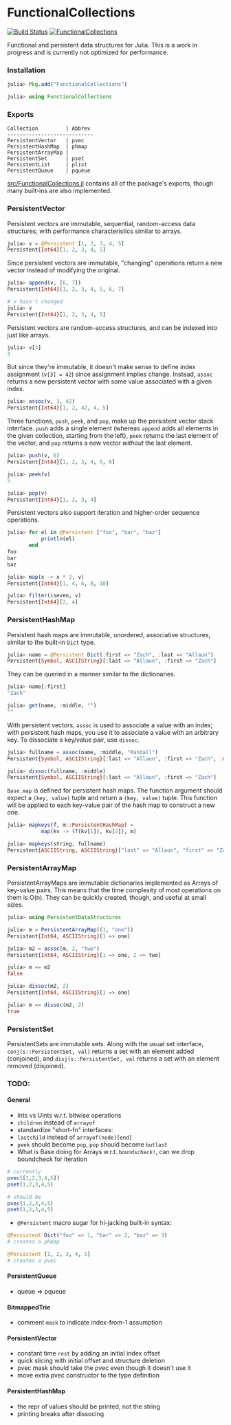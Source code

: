 # FunctionalCollections

[![Build Status](https://travis-ci.org/JuliaCollections/FunctionalCollections.jl.svg)](https://travis-ci.org/JuliaCollections/FunctionalCollections.jl)
[![FunctionalCollections](http://pkg.julialang.org/badges/FunctionalCollections_0.3.svg)](http://pkg.julialang.org/?pkg=FunctionalCollections&ver=0.3)

Functional and persistent data structures for Julia. This is a work in
progress and is currently not optimized for performance.

### Installation

```.jl
julia> Pkg.add("FunctionalCollections")

julia> using FunctionalCollections
```

### Exports

```
Collection         | Abbrev
----------------------------
PersistentVector   | pvec
PersistentHashMap  | phmap
PersistentArrayMap |
PersistentSet      | pset
PersistentList     | plist
PersistentQueue    | pqueue
```

[src/FunctionalCollections.jl](https://github.com/JuliaLang/FunctionalCollections.jl/blob/master/src/FunctionalCollections.jl)
contains all of the package's exports, though many built-ins are also
implemented.

### PersistentVector

Persistent vectors are immutable, sequential, random-access data
structures, with performance characteristics similar to arrays.

```.jl
julia> v = @Persistent [1, 2, 3, 4, 5]
Persistent{Int64}[1, 2, 3, 4, 5]
```

Since persistent vectors are immutable, "changing" operations return a
new vector instead of modifying the original.

```.jl
julia> append(v, [6, 7])
Persistent{Int64}[1, 2, 3, 4, 5, 6, 7]

# v hasn't changed
julia> v
Persistent{Int64}[1, 2, 3, 4, 5]
```

Persistent vectors are random-access structures, and can be indexed
into just like arrays.

```.jl
julia> v[3]
3
```

But since they're immutable, it doesn't make sense to define index
assignment (`v[3] = 42`) since assignment implies change. Instead,
`assoc` returns a new persistent vector with some value associated
with a given index.

```.jl
julia> assoc(v, 3, 42)
Persistent{Int64}[1, 2, 42, 4, 5]
```

Three functions, `push`, `peek`, and `pop`, make up the persistent
vector stack interface. `push` adds a single element (whereas `append`
adds all elements in the given collection, starting from the left),
`peek` returns the last element of the vector, and `pop` returns a new
vector _without_ the last element.

```.jl
julia> push(v, 6)
Persistent{Int64}[1, 2, 3, 4, 5, 6]

julia> peek(v)
5

julia> pop(v)
Persistent{Int64}[1, 2, 3, 4]
```

Persistent vectors also support iteration and higher-order sequence
operations.

```.jl
julia> for el in @Persistent ["foo", "bar", "baz"]
           println(el)
       end
foo
bar
baz

julia> map(x -> x * 2, v)
Persistent{Int64}[1, 4, 6, 8, 10]

julia> filter(iseven, v)
Persistent{Int64}[2, 4]
```

### PersistentHashMap

Persistent hash maps are immutable, unordered, associative structures,
similar to the built-in `Dict` type.

```.jl
julia> name = @Persistent Dict(:first => "Zach", :last => "Allaun")
Persistent{Symbol, ASCIIString}[:last => "Allaun", :first => "Zach"]
```

They can be queried in a manner similar to the dictionaries.

```.jl
julia> name[:first]
"Zach"

julia> get(name, :middle, "")
""
```

With persistent vectors, `assoc` is used to associate a value with an
index; with persistent hash maps, you use it to associate a value with
an arbitrary key. To dissociate a key/value pair, use `dissoc`.

```.jl
julia> fullname = assoc(name, :middle, "Randall")
Persistent{Symbol, ASCIIString}[:last => "Allaun", :first => "Zach", :middle => "Randall"]

julia> dissoc(fullname, :middle)
Persistent{Symbol, ASCIIString}[:last => "Allaun", :first => "Zach"]
```

`Base.map` is defined for persistent hash maps. The function argument
should expect a `(key, value)` tuple and return a `(key, value)`
tuple. This function will be applied to each key-value pair of the
hash map to construct a new one.

```.jl
julia> mapkeys(f, m::PersistentHashMap) =
	       map(kv -> (f(kv[1]), kv[2]), m)

julia> mapkeys(string, fullname)
Persistent{ASCIIString, ASCIIString}["last" => "Allaun", "first" => "Zach", "middle" => "Randall"]
```

### PersistentArrayMap

PersistentArrayMaps are immutable dictionaries implemented as Arrays of
key-value pairs. This means that the time complexity of most operations
on them is O(n). They can be quickly created, though, and useful at
small sizes.

```.jl
julia> using PersistentDataStructures

julia> m = PersistentArrayMap((1, "one"))
Persistent{Int64, ASCIIString}[1 => one]

julia> m2 = assoc(m, 2, "two")
Persistent{Int64, ASCIIString}[1 => one, 2 => two]

julia> m == m2
false

julia> dissoc(m2, 2)
Persistent{Int64, ASCIIString}[1 => one]

julia> m == dissoc(m2, 2)
true
```

### PersistentSet

PersistentSets are immutable sets. Along with the usual set interface,
`conj(s::PersistentSet, val)` returns a set with an element added
(conjoined), and `disj(s::PersistentSet, val` returns a set with an
element removed (disjoined).

### TODO:

#### General

- Ints vs Uints w.r.t. bitwise operations
- `children` instead of `arrayof`
- standardize "short-fn" interfaces:
- `lastchild` instead of `arrayof(node)[end]`
- `peek` should become `pop`, `pop` should become `butlast`
- What is Base doing for Arrays w.r.t. `boundscheck!`, can we drop boundcheck for iteration

```jl
# currently
pvec([1,2,3,4,5])
pset(1,2,3,4,5)

# should be
pvec(1,2,3,4,5)
pset(1,2,3,4,5)
```

- `@Persistent` macro sugar for hi-jacking built-in syntax:

```jl
@Persistent Dict("foo" => 1, "bar" => 2, "baz" => 3)
# creates a phmap

@Persistent [1, 2, 3, 4, 5]
# creates a pvec
```

#### PersistentQueue

- queue => pqueue

#### BitmappedTrie

- comment `mask` to indicate index-from-1 assumption

#### PersistentVector

- constant time `rest` by adding an initial index offset
- quick slicing with initial offset and structure deletion
- pvec mask should take the pvec even though it doesn't use it
- move extra pvec constructor to the type definition

#### PersistentHashMap

- the repr of values should be printed, not the string
- printing breaks after dissocing
